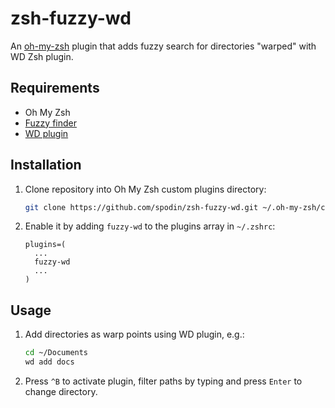 # zsh-fuzzy-wd

An [oh-my-zsh](https://ohmyz.sh) plugin that adds fuzzy search for directories "warped" with WD Zsh plugin.

## Requirements

- Oh My Zsh
- [Fuzzy finder](https://github.com/junegunn/fzf)
- [WD plugin](https://github.com/ohmyzsh/ohmyzsh/blob/master/plugins/wd/README.md)

## Installation

1. Clone repository into Oh My Zsh custom plugins directory:

   ```bash
   git clone https://github.com/spodin/zsh-fuzzy-wd.git ~/.oh-my-zsh/custom/plugins/zsh-fuzzy-wd
   ```

2. Enable it by adding `fuzzy-wd` to the plugins array in `~/.zshrc`:

   ```
   plugins=(
     ...
     fuzzy-wd
     ...
   )  
   ``` 
   
## Usage

1. Add directories as warp points using WD plugin, e.g.:

   ```bash
   cd ~/Documents
   wd add docs
   ```
   
2. Press `^B` to activate plugin, filter paths by typing and press `Enter` to change directory. 